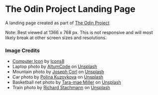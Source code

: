 # The Odin Project Landing Page

A landing page created as part of [The Odin Project](https://www.theodinproject.com/lessons/foundations-landing-page)

Note: Best viewed at 1366 x 768 px. This is not responsive and will most likely break at other screen sizes and resolutions.

### Image Credits
- [Computer Icon](https://icons8.com/icon/20420/imac) by [Icons8](https://icons8.com)
- Laptop photo by [AltumCode](https://unsplash.com/@altumcode) on [Unsplash](https://unsplash.com/photos/turned-on-laptop-computer-dC6Pb2JdAqs)
- Mountain photo by [Joseph Corl](https://unsplash.com/@jcorl) on [Unsplash](https://unsplash.com/photos/a-mountain-covered-in-snow-and-clouds-under-a-cloudy-sky-em_aAn2T-wk)
- Car photo by [Polina Kuzovkova](https://unsplash.com/@p_kuzovkova) on [Unsplash](https://unsplash.com/photos/red-and-white-sedan-on-road-near-buildings-during-daytime-lbx3NsxU924)
- Basketball net photo by [Tara-mae Miller](https://unsplash.com/@taramaemil) on [Unsplash](https://unsplash.com/photos/a-basketball-hoop-on-top-of-a-metal-pole-K9003zUdrHQ)
- Train photo by [Richard Stachmann](https://unsplash.com/@stachmann) on [Unsplash](https://unsplash.com/photos/a-subway-train-pulling-into-a-subway-station-uxAkoaGz6bw)
